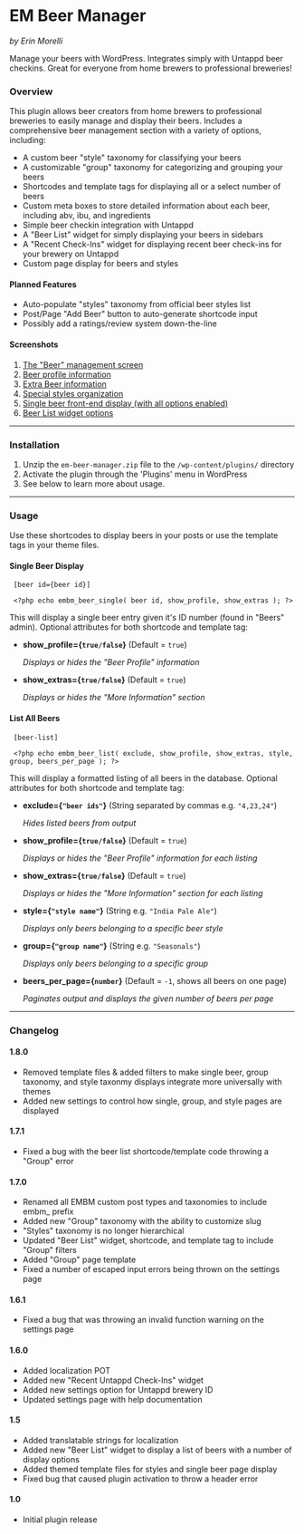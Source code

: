 # EM Beer Manager #

*by Erin Morelli*

Manage your beers with WordPress. Integrates simply with Untappd beer checkins. Great for everyone from home brewers to professional breweries!


### Overview ####

This plugin allows beer creators from home brewers to professional breweries to easily manage and display their beers. Includes a comprehensive beer management section with a variety of options, including:

* A custom beer "style" taxonomy for classifying your beers
* A customizable "group" taxonomy for categorizing and grouping your beers
* Shortcodes and template tags for displaying all or a select number of beers
* Custom meta boxes to store detailed information about each beer, including abv, ibu, and ingredients
* Simple beer checkin integration with Untappd
* A "Beer List" widget for simply displaying your beers in sidebars
* A "Recent Check-Ins" widget for displaying recent beer check-ins for your brewery on Untappd
* Custom page display for beers and styles

#### Planned Features ####

* Auto-populate "styles" taxonomy from official beer styles list
* Post/Page "Add Beer" button to auto-generate shortcode input
* Possibly add a ratings/review system down-the-line

#### Screenshots ####

1. [The "Beer" management screen](https://raw.github.com/ErinMorelli/em-beer-manager/master/screenshot-1.jpg)
2. [Beer profile information](https://raw.github.com/ErinMorelli/em-beer-manager/master/screenshot-2.jpg)
3. [Extra Beer information](https://raw.github.com/ErinMorelli/em-beer-manager/master/screenshot-3.jpg)
4. [Special styles organization](https://raw.github.com/ErinMorelli/em-beer-manager/master/screenshot-4.jpg)
5. [Single beer front-end display (with all options enabled)](https://raw.github.com/ErinMorelli/em-beer-manager/master/screenshot-5.jpg)
6. [Beer List widget options](https://raw.github.com/ErinMorelli/em-beer-manager/master/screenshot-6.jpg)


*****


### Installation ###

1. Unzip the `em-beer-manager.zip` file to the `/wp-content/plugins/` directory
1. Activate the plugin through the 'Plugins' menu in WordPress
1. See below to learn more about usage.


*****

### Usage ###


Use these shortcodes to display beers in your posts or use the template tags in your theme files.


#### Single Beer Display ####

     [beer id={beer id}]

     <?php echo embm_beer_single( beer id, show_profile, show_extras ); ?>

This will display a single beer entry given it's ID number (found in "Beers" admin). Optional attributes for both shortcode and template tag:

* __show_profile={`true/false`}__ (Default = `true`)
     
    *Displays or hides the "Beer Profile" information*

* __show_extras={`true/false`}__ (Default = `true`)
     
    *Displays or hides the "More Information" section*


#### List All Beers ####


     [beer-list]

     <?php echo embm_beer_list( exclude, show_profile, show_extras, style, group, beers_per_page ); ?>
     
This will display a formatted listing of all beers in the database. Optional attributes for both shortcode and template tag:

* __exclude={`"beer ids"`}__ (String separated by commas e.g. `"4,23,24"`)

    *Hides listed beers from output*

* __show_profile={`true/false`}__ (Default = `true`)

    *Displays or hides the "Beer Profile" information for each listing*

* __show_extras={`true/false`}__ (Default = `true`)

    *Displays or hides the "More Information" section for each listing*

* __style={`"style name"`}__ (String e.g. `"India Pale Ale"`)

    *Displays only beers belonging to a specific beer style*
    
* __group={`"group name"`}__ (String e.g. `"Seasonals"`)

    *Displays only beers belonging to a specific group*

* __beers\_per\_page={`number`}__ (Default = `-1`, shows all beers on one page)

    *Paginates output and displays the given number of beers per page*

*****

### Changelog ###


#### 1.8.0 ###
* Removed template files & added filters to make single beer, group taxonomy, and style taxonmy displays integrate more universally with themes
* Added new settings to control how single, group, and style pages are displayed

#### 1.7.1 ###
* Fixed a bug with the beer list shortcode/template code throwing a "Group" error

#### 1.7.0 ###
* Renamed all EMBM custom post types and taxonomies to include embm_ prefix 
* Added new "Group" taxonomy with the ability to customize slug
* "Styles" taxonomy is no longer hierarchical 
* Updated "Beer List" widget, shortcode, and template tag to include "Group" filters
* Added "Group" page template
* Fixed a number of escaped input errors being thrown on the settings page

#### 1.6.1 ###
* Fixed a bug that was throwing an invalid function warning on the settings page

#### 1.6.0 ####
* Added localization POT
* Added new "Recent Untappd Check-Ins" widget
* Added new settings option for Untappd brewery ID
* Updated settings page with help documentation

#### 1.5 ####
* Added translatable strings for localization
* Added new "Beer List" widget to display a list of beers with a number of display options
* Added themed template files for styles and single beer page display
* Fixed bug that caused plugin activation to throw a header error

#### 1.0 ####
* Initial plugin release
